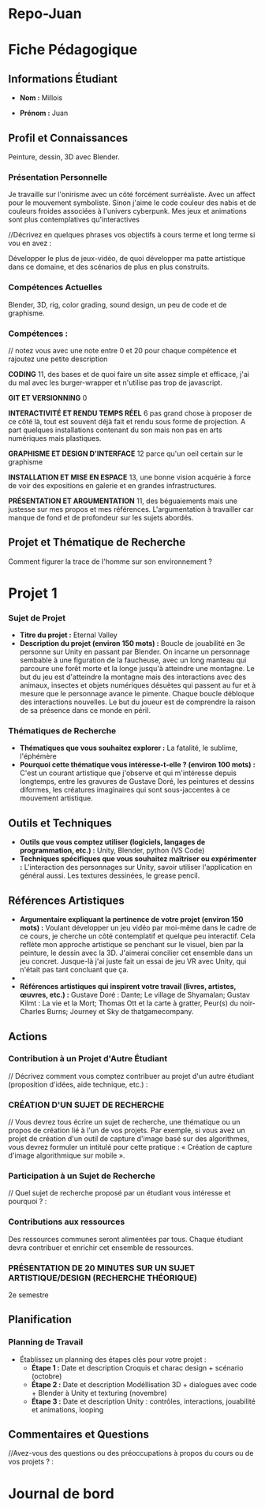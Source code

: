 # Repo-Juan

# Fiche Pédagogique

## Informations Étudiant

- **Nom :**   Millois

- **Prénom :**   Juan

  

## Profil et Connaissances
Peinture, dessin, 3D avec Blender.

### Présentation Personnelle
Je travaille sur l'onirisme avec un côté forcément surréaliste. Avec un affect pour le mouvement symboliste. Sinon j'aime le code couleur des nabis et de couleurs froides associées à l'univers cyberpunk. Mes jeux et animations sont plus contemplatives qu'interactives 

//Décrivez en quelques phrases vos objectifs à cours terme et long terme si vou en avez : 

Développer le plus de jeux-vidéo, de quoi développer ma patte artistique dans ce domaine, et des scénarios de plus en plus construits.

### Compétences Actuelles
Blender, 3D, rig, color grading, sound design, un peu de code et de graphisme.

### Compétences :

// notez vous avec une note entre 0 et 20 pour chaque compétence et rajoutez une petite description 

**CODING**
11, des bases et de quoi faire un site assez simple et efficace, j'ai du mal avec les burger-wrapper et n'utilise pas trop de javascript.

**GIT ET VERSIONNING**
0

**INTERACTIVITÉ ET RENDU TEMPS RÉEL**
6 pas grand chose à proposer de ce côté là, tout est souvent déjà fait et rendu sous forme de projection. A part quelques installations contenant du son mais non pas en arts numériques mais plastiques.

**GRAPHISME ET DESIGN D'INTERFACE**
12 parce qu'un oeil certain sur le graphisme 

**INSTALLATION ET MISE EN ESPACE**
13, une bonne vision acquérie à force de voir des expositions en galerie et en grandes infrastructures.

**PRÉSENTATION ET ARGUMENTATION**
11, des béguaiements mais une justesse sur mes propos et mes références. L'argumentation à travailler car manque de fond et de profondeur sur les sujets abordés.


## Projet et Thématique de Recherche
Comment figurer la trace de l'homme sur son environnement ?

# Projet 1

### Sujet de Projet

- **Titre du projet :** Eternal Valley
- **Description du projet (environ 150 mots) :** Boucle de jouabilité en 3e personne sur Unity en passant par Blender. On incarne un personnage sembable à une figuration de la faucheuse, avec un long manteau qui parcoure une forêt morte et la longe jusqu'à atteindre une montagne. Le but du jeu est d'atteindre la montagne mais des interactions avec des animaux, insectes et objets numériques désuètes qui passent au fur et à mesure que le personnage avance le pimente. Chaque boucle débloque des interactions nouvelles. Le but du joueur est de comprendre la raison de sa présence dans ce monde en péril.

### Thématiques de Recherche

- **Thématiques que vous souhaitez explorer :**  La fatalité, le sublime, l'éphémère 
- **Pourquoi cette thématique vous intéresse-t-elle ? (environ 100 mots) :** C'est un courant artistique que j'observe et qui m'intéresse depuis longtemps, entre les gravures de Gustave Doré, les peintures et dessins diformes, les créatures imaginaires qui sont sous-jaccentes à ce mouvement artistique.

## Outils et Techniques

- **Outils que vous comptez utiliser (logiciels, langages de programmation, etc.) :** Unity, Blender, python (VS Code)
- **Techniques spécifiques que vous souhaitez maîtriser ou expérimenter :**  L'interaction des personnages sur Unity, savoir utiliser l'application en général aussi. Les textures dessinées, le grease pencil.

## Références Artistiques

- **Argumentaire expliquant la pertinence de votre projet (environ 150 mots) :**   Voulant développer un jeu vidéo par moi-même dans le cadre de ce cours, je cherche un côté contemplatif et quelque peu interactif. Cela reflète mon approche artistique se penchant sur le visuel, bien par la peinture, le dessin avec la 3D. J'aimerai concilier cet ensemble dans un jeu concret. Jusque-là j'ai juste fait un essai de jeu VR avec Unity, qui n'était pas tant concluant que ça.
- 
- **Références artistiques qui inspirent votre travail (livres, artistes, œuvres, etc.) :** Gustave Doré : Dante; Le village de Shyamalan; Gustav Kilmt : La vie et la Mort; Thomas Ott et la carte à gratter, Peur(s) du noir- Charles Burns; Journey et Sky de thatgamecompany.





## Actions

### Contribution à un Projet d'Autre Étudiant

// Décrivez comment vous comptez contribuer au projet d'un autre étudiant (proposition d'idées, aide technique, etc.) : 

### **CRÉATION D'UN SUJET DE RECHERCHE**
// Vous devrez tous écrire un sujet de recherche, une thématique ou un propos de création lié à l'un de vos projets. Par exemple, si vous avez un projet de création d'un outil de capture d'image basé sur des algorithmes, vous devrez formuler un intitulé pour cette pratique : « Création de capture d'image algorithmique sur mobile ».

### Participation à un Sujet de Recherche

// Quel sujet de recherche proposé par un étudiant vous intéresse et pourquoi ? : 

### Contributions aux ressources

Des ressources communes seront alimentées par tous. Chaque étudiant devra contribuer et enrichir cet ensemble de ressources.

### **PRÉSENTATION DE 20 MINUTES SUR UN SUJET ARTISTIQUE/DESIGN (RECHERCHE THÉORIQUE)**

2e semestre

## Planification

### Planning de Travail

- Établissez un planning des étapes clés pour votre projet :
  - **Étape 1 :** Date et description   Croquis et charac design + scénario (octobre)
  - **Étape 2 :** Date et description   Modéllisation 3D + dialogues avec code + Blender à Unity et texturing (novembre)
  - **Étape 3 :** Date et description   Unity : contrôles, interactions, jouabilité et animations, looping



## Commentaires et Questions

//Avez-vous des questions ou des préoccupations à propos du cours ou de vos projets ? : 





# Journal de bord



